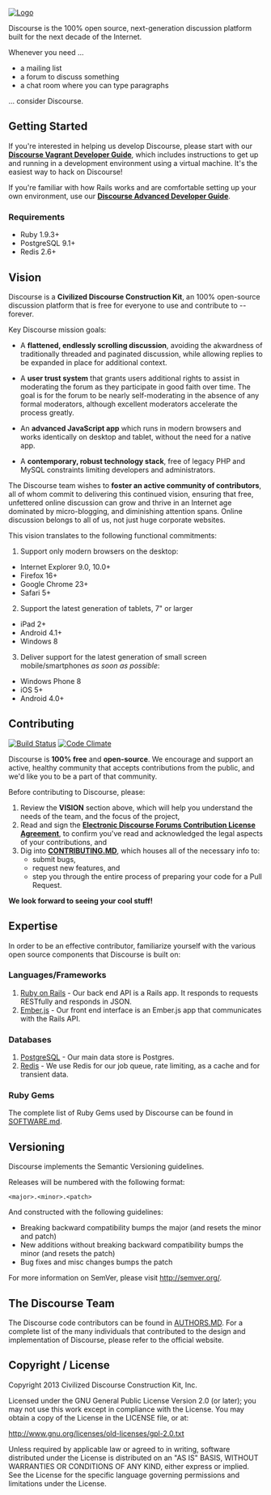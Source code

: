 <a href="http://www.discourse.org/">![Logo](https://raw.github.com/discourse/discourse/master/images/discourse.png)</a>

Discourse is the 100% open source, next-generation discussion platform built for the next decade of the Internet.

Whenever you need ...

- a mailing list
- a forum to discuss something
- a chat room where you can type paragraphs

... consider Discourse.

## Getting Started

If you're interested in helping us develop Discourse, please start with our **[Discourse Vagrant Developer Guide](https://github.com/discourse/discourse/blob/master/docs/VAGRANT.md)**, which includes instructions to get up and running in a development environment using a virtual machine. It's the easiest way to hack on Discourse!

If you're familiar with how Rails works and are comfortable setting up your own environment, use our **[Discourse Advanced Developer Guide](https://github.com/discourse/discourse/blob/master/docs/DEVELOPER-ADVANCED.md)**.

### Requirements

- Ruby 1.9.3+
- PostgreSQL 9.1+
- Redis 2.6+

## Vision

Discourse is a **Civilized Discourse Construction Kit**, an 100% open-source discussion platform that is free for everyone to use and contribute to -- forever. 

Key Discourse mission goals:

- A **flattened, endlessly scrolling discussion**, avoiding the akwardness of traditionally threaded and paginated discussion, while allowing replies to be expanded in place for additional context.

- A **user trust system** that grants users additional rights to assist in moderating the forum as they participate in good faith over time. The goal is for the forum to be nearly self-moderating in the absence of any formal moderators, although excellent moderators accelerate the process greatly.

- An **advanced JavaScript app** which runs in modern browsers and works identically on desktop and tablet, without the need for a native app.

- A **contemporary, robust technology stack**, free of legacy PHP and MySQL constraints limiting developers and administrators.

The Discourse team wishes to **foster an active community of contributors**, all of whom commit to delivering this continued vision, ensuring that free, unfettered online discussion can grow and thrive in an Internet age dominated by micro-blogging, and diminishing attention spans. Online discussion belongs to all of us, not just huge corporate websites.

This vision translates to the following functional commitments:

1. Support only modern browsers on the desktop:
  - Internet Explorer 9.0, 10.0+
  - Firefox 16+
  - Google Chrome 23+
  - Safari 5+   
2. Support the latest generation of tablets, 7" or larger
  - iPad 2+
  - Android 4.1+
  - Windows 8
3. Deliver support for the latest generation of small screen mobile/smartphones *as soon as possible*:
  - Windows Phone 8
  - iOS 5+
  - Android 4.0+

## Contributing

[![Build Status](https://travis-ci.org/discourse/discourse.png)](https://travis-ci.org/discourse/discourse)
[![Code Climate](https://codeclimate.com/github/discourse/discourse.png)](https://codeclimate.com/github/discourse/discourse)

Discourse is **100% free** and **open-source**. We encourage and support an active, healthy community that
accepts contributions from the public, and we'd like you to be a part of that community.

Before contributing to Discourse, please:

1. Review the **VISION** section above, which will help you understand the needs of the team, and the focus of the project,
2. Read and sign the **[Electronic Discourse Forums Contribution License Agreement](https://docs.google.com/a/discourse.org/spreadsheet/viewform?formkey=dGUwejFfbDhDYXR4bVFMRG1TUENqLWc6MQ)**, to confirm you've read and acknowledged the legal aspects of your contributions, and
3. Dig into **[CONTRIBUTING.MD](https://github.com/discourse/discourse/blob/master/docs/CONTRIBUTING.md)**, which houses all of the necessary info to:
   - submit bugs,
   - request new features, and
   - step you through the entire process of preparing your code for a Pull Request.

**We look forward to seeing your cool stuff!**

## Expertise

In order to be an effective contributor, familiarize yourself with the various open source components that Discourse is built on:

### Languages/Frameworks

1. [Ruby on Rails](https://github.com/rails/rails) - Our back end API is a Rails app. It responds to requests RESTfully and responds in JSON.
2. [Ember.js](https://github.com/emberjs/ember.js) - Our front end interface is an Ember.js app that communicates with the Rails API.

### Databases

1. [PostgreSQL](http://www.postgresql.org/) - Our main data store is Postgres.
2. [Redis](http://redis.io/) - We use Redis for our job queue, rate limiting, as a cache and for transient data.

### Ruby Gems

The complete list of Ruby Gems used by Discourse can be found in [SOFTWARE.md](https://github.com/discourse/discourse/blob/master/docs/SOFTWARE.md).

## Versioning

Discourse implements the Semantic Versioning guidelines.

Releases will be numbered with the following format:

`<major>.<minor>.<patch>`

And constructed with the following guidelines:

- Breaking backward compatibility bumps the major (and resets the minor and patch)
- New additions without breaking backward compatibility bumps the minor (and resets the patch)
- Bug fixes and misc changes bumps the patch

For more information on SemVer, please visit http://semver.org/.

## The Discourse Team

The Discourse code contributors can be found in [AUTHORS.MD](https://github.com/discourse/discourse/blob/master/docs/AUTHORS.md). For a complete list of the many individuals that contributed to the design and implementation of Discourse, please refer to the official website.

## Copyright / License

Copyright 2013 Civilized Discourse Construction Kit, Inc.

Licensed under the GNU General Public License Version 2.0 (or later);
you may not use this work except in compliance with the License.
You may obtain a copy of the License in the LICENSE file, or at:

   http://www.gnu.org/licenses/old-licenses/gpl-2.0.txt

Unless required by applicable law or agreed to in writing, software
distributed under the License is distributed on an "AS IS" BASIS,
WITHOUT WARRANTIES OR CONDITIONS OF ANY KIND, either express or implied.
See the License for the specific language governing permissions and
limitations under the License.
